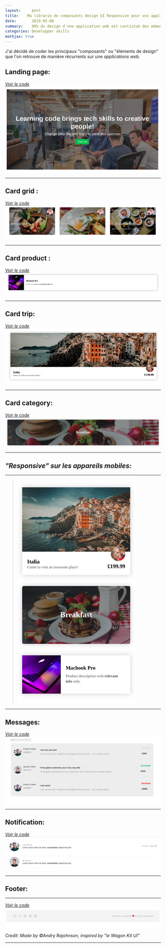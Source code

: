 ```yaml
---
layout:     post
title:    Ma librarie de composants design UI Responsive pour vos applications Web
date:       2019-05-08
summary:    99% du design d'une application web est contistué des mêmes composants, j'ai décidé d'en coder quelques uns et de vous les partagés! 
categories: Developper skills
mathjax: true
---
```

J'ai décidé de coder les principaux "composants" ou "éléments de design" que l'on retrouve de manière récurrents sur une *applications web*.


## Landing page:
[*Voir le code*](https://codepen.io/andryjohn/pen/EzVoWQ)
![Card](/images/landing-page.png)

---

## Card grid : 
[*Voir le code*](https://codepen.io/andryjohn/pen/XwmPWR)
![Card](/images/Cards-design.png)

---

## Card product :
[*Voir le code*](https://codepen.io/andryjohn/pen/XwmYqw)
![Card](/images/apple.png)

---

## Card trip: 
[*Voir le code*](https://codepen.io/andryjohn/pen/XwmYqw)
![Card](/images/trip.png)

---

## Card category:
[*Voir le code*](https://codepen.io/andryjohn/pen/XwmYqw)
![Card](/images/breakfast.png)

---

## *"Responsive" sur les appareils mobiles*: 

---
>![Cards reponsive](/images/Responsive.png)
---

## Messages: 
[*Voir le code*](https://codepen.io/andryjohn/pen/RmrrLd)
![Message](/images/messsage.png)

---

## Notification:
[*Voir le code*](https://codepen.io/andryjohn/pen/PvPVRj)
![Card](/images/notification.png)

---

## Footer:
---

[*Voir le code*](https://codepen.io/andryjohn/pen/PvPVRj)
![footer](/images/Footer.png)

 <footer><cite title="Workshop">Credit: Made by ©Andry Rajohnson, inspired by "le Wagon Kit UI"</cite></footer>

---
